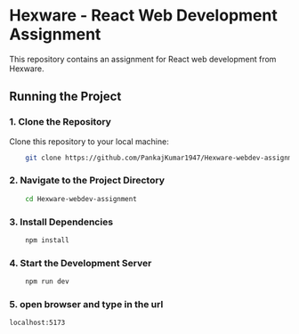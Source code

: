 # Hexware - React Web Development Assignment

This repository contains an assignment for React web development from Hexware.

## Running the Project

### 1. Clone the Repository
Clone this repository to your local machine:

```bash
    git clone https://github.com/PankajKumar1947/Hexware-webdev-assignment.git
```

### 2. Navigate to the Project Directory
```bash
    cd Hexware-webdev-assignment
```
### 3. Install Dependencies
```bash
    npm install
```

### 4. Start the Development Server
```bash
    npm run dev
```

### 5. open browser and type in the url
`localhost:5173`